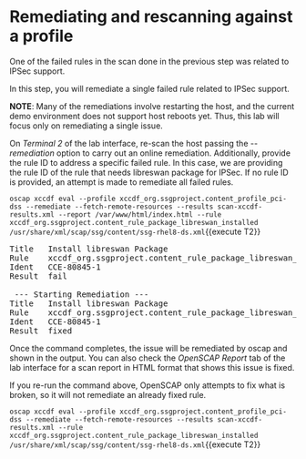 # Remediating and rescanning against a profile

One of the failed rules in the scan done in the previous step was related to IPSec support. 

In this step, you will remediate a single failed rule related to IPSec support.

__NOTE__: Many of the remediations involve restarting the host, and the current demo environment does not support host reboots yet. Thus, this lab will 
focus only on remediating a single issue. 

On *Terminal 2* of the lab interface, re-scan the host passing the *--remediation* option to carry out an online remediation. Additionally, provide
the rule ID to address a specific failed rule. In this case, we are providing the rule ID of the rule that needs libreswan package for IPSec. If no
rule ID is provided, an attempt is made to remediate all failed rules.

`oscap xccdf eval --profile xccdf_org.ssgproject.content_profile_pci-dss --remediate --fetch-remote-resources --results scan-xccdf-results.xml --report /var/www/html/index.html --rule xccdf_org.ssgproject.content_rule_package_libreswan_installed /usr/share/xml/scap/ssg/content/ssg-rhel8-ds.xml`{{execute T2}}

<pre class="file">
Title   Install libreswan Package
Rule    xccdf_org.ssgproject.content_rule_package_libreswan_installed
Ident   CCE-80845-1
Result  fail

 --- Starting Remediation ---
Title   Install libreswan Package
Rule    xccdf_org.ssgproject.content_rule_package_libreswan_installed
Ident   CCE-80845-1
Result  fixed
</pre>

Once the command completes, the issue will be remediated by oscap and shown in the output. You can also check the *OpenSCAP Report* tab of the lab interface for a scan report in HTML format that shows this issue is fixed.

If you re-run the command above, OpenSCAP only attempts to fix what is broken, so it will not remediate an already fixed rule.

`oscap xccdf eval --profile xccdf_org.ssgproject.content_profile_pci-dss --remediate --fetch-remote-resources --results scan-xccdf-results.xml --rule xccdf_org.ssgproject.content_rule_package_libreswan_installed /usr/share/xml/scap/ssg/content/ssg-rhel8-ds.xml`{{execute T2}}
